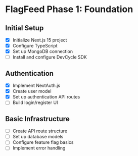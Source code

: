# FlagFeed Phase 1: Foundation

## Initial Setup

- [x] Initialize Next.js 15 project
- [x] Configure TypeScript
- [x] Set up MongoDB connection
- [ ] Install and configure DevCycle SDK

## Authentication

- [x] Implement NextAuth.js
- [x] Create user model
- [x] Set up authentication API routes
- [ ] Build login/register UI

## Basic Infrastructure

- [ ] Create API route structure
- [ ] Set up database models
- [ ] Configure feature flag basics
- [ ] Implement error handling
